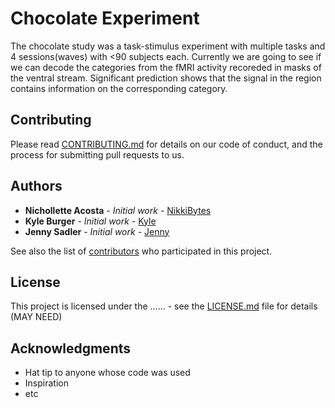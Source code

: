 # Chocolate Experiment

The chocolate study was a task-stimulus experiment with multiple tasks and 4 sessions(waves) with <90 subjects each. Currently we are going to see if we can decode the categories from the fMRI activity recoreded in masks of the ventral stream. Significant prediction shows that the signal in the region contains information on the corresponding category.  
  


## Contributing

Please read [CONTRIBUTING.md](https://gist.github.com/PurpleBooth/b24679402957c63ec426) for details on our code of conduct, and the process for submitting pull requests to us.


## Authors

* **Nichollette Acosta** - *Initial work* - [NikkiBytes](https://github.com/NikkiBytes)
* **Kyle Burger** - *Initial work* - [Kyle](ADDLINK)
* **Jenny Sadler** - *Initial work* - [Jenny](ADDLINK)


See also the list of [contributors](https://github.com/your/project/contributors) who participated in this project.

## License

This project is licensed under the ...... - see the [LICENSE.md](LICENSE.md) file for details (MAY NEED)

## Acknowledgments

* Hat tip to anyone whose code was used
* Inspiration
* etc

